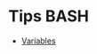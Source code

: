 # Tips BASH

* [Variables](http://pubs.opengroup.org/onlinepubs/9699919799/utilities/V3_chap02.html#tag_18_06_02)
